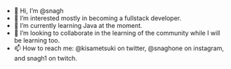 - 👋 Hi, I’m @snagh
- 👀 I’m interested mostly in becoming a fullstack developer.
- 🌱 I’m currently learning Java at the moment.
- 💞️ I’m looking to collaborate in the learning of the community while I will be learning too.
- 📫 How to reach me: @kisametsuki on twitter, @snaghone on instagram, and snagh1 on twitch.
